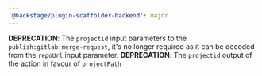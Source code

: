 ```yaml
---
'@backstage/plugin-scaffolder-backend': major
---
```


**DEPRECATION**: The `projectid` input parameters to the `publish:gitlab:merge-request`, it's no longer required as it can be decoded from the `repoUrl` input parameter.
**DEPRECATION**: The `projectid` output of the action in favour of `projectPath`
